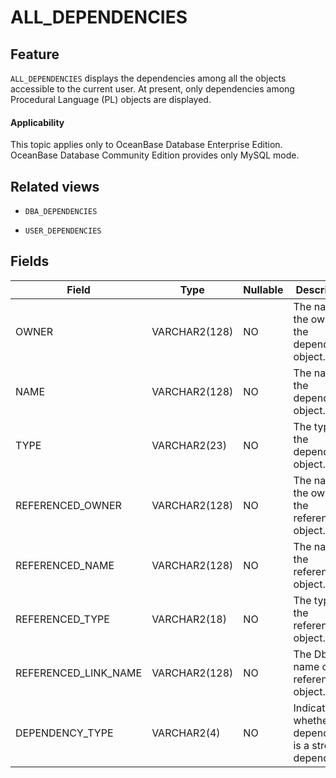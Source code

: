 ALL_DEPENDENCIES
=====================================

Feature
-----------------------

`ALL_DEPENDENCIES` displays the dependencies among all the objects accessible to the current user. At present, only dependencies among Procedural Language (PL) objects are displayed.

<main id="notice" >
    <h4>Applicability</h4>
    <p>This topic applies only to OceanBase Database Enterprise Edition. OceanBase Database Community Edition provides only MySQL mode. </p>
  </main>

Related views
-------------------------

* `DBA_DEPENDENCIES`



* `USER_DEPENDENCIES`






Fields
-------------------------



| **Field**            | **Type**      | **Nullable** | **Description**                                          |
|----------------------|---------------|--------------|----------------------------------------------------------|
| OWNER                | VARCHAR2(128) | NO           | The name of the owner of the dependent object.           |
| NAME                 | VARCHAR2(128) | NO           | The name of the dependent object.                        |
| TYPE                 | VARCHAR2(23)  | NO           | The type of the dependent object.                        |
| REFERENCED_OWNER     | VARCHAR2(128) | NO           | The name of the owner of the referenced object.          |
| REFERENCED_NAME      | VARCHAR2(128) | NO           | The name of the referenced object.                       |
| REFERENCED_TYPE      | VARCHAR2(18)  | NO           | The type of the referenced object.                       |
| REFERENCED_LINK_NAME | VARCHAR2(128) | NO           | The Dblink name of the referenced object.                |
| DEPENDENCY_TYPE      | VARCHAR2(4)   | NO           | Indicates whether the dependency is a strong dependency. |


